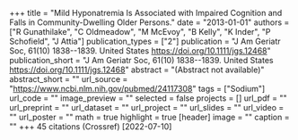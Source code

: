 +++
title = "Mild Hyponatremia Is Associated with Impaired Cognition and Falls in Community-Dwelling Older Persons."
date = "2013-01-01"
authors = ["R Gunathilake", "C Oldmeadow", "M McEvoy", "B Kelly", "K Inder", "P Schofield", "J Attia"]
publication_types = ["2"]
publication = "J Am Geriatr Soc, 61(10) 1838--1839. United States https://doi.org/10.1111/jgs.12468"
publication_short = "J Am Geriatr Soc, 61(10) 1838--1839. United States https://doi.org/10.1111/jgs.12468"
abstract = "(Abstract not available)"
abstract_short = ""
url_source = "https://www.ncbi.nlm.nih.gov/pubmed/24117308"
tags = ["Sodium"]
url_code = ""
image_preview = ""
selected = false
projects = []
url_pdf = ""
url_preprint = ""
url_dataset = ""
url_project = ""
url_slides = ""
url_video = ""
url_poster = ""
math = true
highlight = true
[header]
image = ""
caption = ""
+++
45 citations (Crossref) [2022-07-10]
